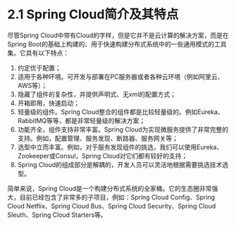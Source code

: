 # 2.1 Spring Cloud简介及其特点

尽管Spring Cloud中带有Cloud的字样，但是它并不是云计算的解决方案，而是在Spring Boot的基础上构建的、用于快速构建分布式系统中的一些通用模式的工具集。它具有以下特点：

1. 约定优于配置；
2. 适用于各种环境。可开发与部署在PC服务器或者各种云环境（例如阿里云、AWS等）；
3. 隐藏了组件的复杂性，并提供声明式、无xml的配置方式；
4. 开箱即用，快速启动；
5. 轻量级的组件。Spring Cloud整合的组件都是比较轻量级的。例如Eureka、RabbitMQ等等，都是非常轻量级的解决方案；
6. 功能齐全，组件支持非常丰富。Spring Cloud为实现微服务提供了非常完整的支持。例如，配置管理、服务发现、断路器、服务网关等；
7. 选型中立而丰富。例如，对于服务发现组件的挑选，我们可以使用Eureka、Zookeeper或Consul，Spring Cloud对它们都有较好的支持；
8. Spring Cloud的组成部分是解耦的，开发人员可以灵活地根据需要挑选技术选型。

简单来说，Spring Cloud是一个构建分布式系统的全家桶。它的生态圈非常强大，目前已经包含了非常多的子项目，例如：Spring Cloud Config、Spring Cloud Netflix、Spring Cloud Bus、Spring Cloud Security、Spring Cloud Sleuth、Spring Cloud Starters等。


